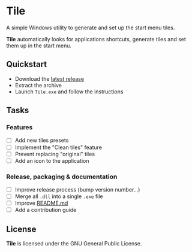 # Tile

A simple Windows utility to generate and set up the start menu tiles.

**Tile** automatically looks for applications shortcuts, generate tiles
and set them up in the start menu.

## Quickstart

- Download the [latest release](https://github.com/GaelGirodon/Tile/releases)
- Extract the archive
- Launch `Tile.exe` and follow the instructions

## Tasks

### Features

- [ ] Add new tiles presets
- [ ] Implement the "Clean tiles" feature
- [ ] Prevent replacing "original" tiles
- [ ] Add an icon to the application

### Release, packaging & documentation

- [ ] Improve release process (bump version number...)
- [ ] Merge all `.dll` into a single `.exe` file
- [ ] Improve [README.md](README.md)
- [ ] Add a contribution guide

## License

**Tile** is licensed under the GNU General Public License.
